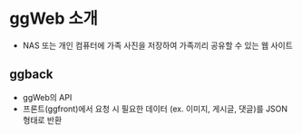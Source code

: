 # ggWeb 소개

- NAS 또는 개인 컴퓨터에 가족 사진을 저장하여 가족끼리 공유할 수 있는 웹 사이트


## ggback
- ggWeb의 API
- 프론트(ggfront)에서 요청 시 필요한 데이터 (ex. 이미지, 게시글, 댓글)를 JSON 형태로 반환
